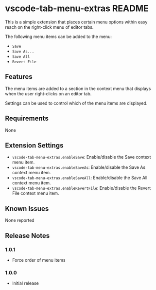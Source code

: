 # vscode-tab-menu-extras README

This is a simple extension that places certain menu options within easy reach on the right-click menu of editor tabs.

The following menu items can be added to the menu:
- `Save`
- `Save As...`
- `Save All`
- `Revert File`

## Features

The menu items are added to a section in the context menu that displays when the user right-clicks on an editor tab.

Settings can be used to control which of the menu items are displayed.

## Requirements

None

## Extension Settings

* `vscode-tab-menu-extras.enableSave`: Enable/disable the Save context menu item.
* `vscode-tab-menu-extras.enableSaveAs`: Enable/disable the Save As context menu item.
* `vscode-tab-menu-extras.enableSaveAll`: Enable/disable the Save All context menu item.
* `vscode-tab-menu-extras.enableRevertFile`: Enable/disable the Revert File context menu item.

## Known Issues

None reported

## Release Notes

### 1.0.1

- Force order of menu items

### 1.0.0

- Initial release
